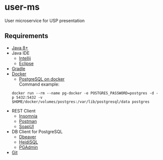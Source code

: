 # user-ms

User microservice for USP presentation

## Requirements
- [Java 8+](https://www.oracle.com/java/technologies/downloads/#java8)
- Java IDE
	- [Intellij](https://www.jetbrains.com/idea/download/#section=windows)
	- [Eclipse](https://www.eclipse.org/downloads/)
- [Gradle](https://gradle.org/install/)
- [Docker](https://www.docker.com/get-started)	
	- [PostgreSQL on docker](https://linuxiac.com/postgresql-docker/)  
	Command example: 
	```
	docker run --rm --name pg-docker -e POSTGRES_PASSWORD=postgres -d -p 5432:5432 -v $HOME/docker/volumes/postgres:/var/lib/postgresql/data postgres
	```
- REST Client
	- [Insomnia](https://insomnia.rest/download)
	- [Postman](https://www.postman.com/downloads/)
	- [SoapUI](https://www.soapui.org/downloads/soapui/)
- DB Client for PostgreSQL
	- [Dbeaver](https://dbeaver.io/download/)
	- [HeidiSQL](https://www.heidisql.com/download.php)
	- [PGAdmin](https://www.pgadmin.org/download/)
- [Git](https://git-scm.com/downloads)